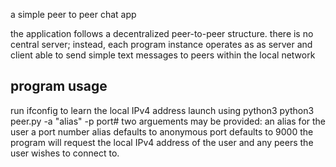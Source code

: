 a simple peer to peer chat app

the application follows a decentralized peer-to-peer structure. 
there is no central server; instead, each program instance operates as as server and client
able to send simple text messages to peers within the local network 

program usage 
-----------
run ifconfig to learn the local IPv4 address 
launch using python3 
python3 peer.py -a "alias" -p port# 
two arguements may be provided:
  an alias for the user 
  a port number 
  alias defaults to anonymous 
  port defaults to 9000
the program will request the local IPv4 address of the user and any peers the user wishes to connect to. 
